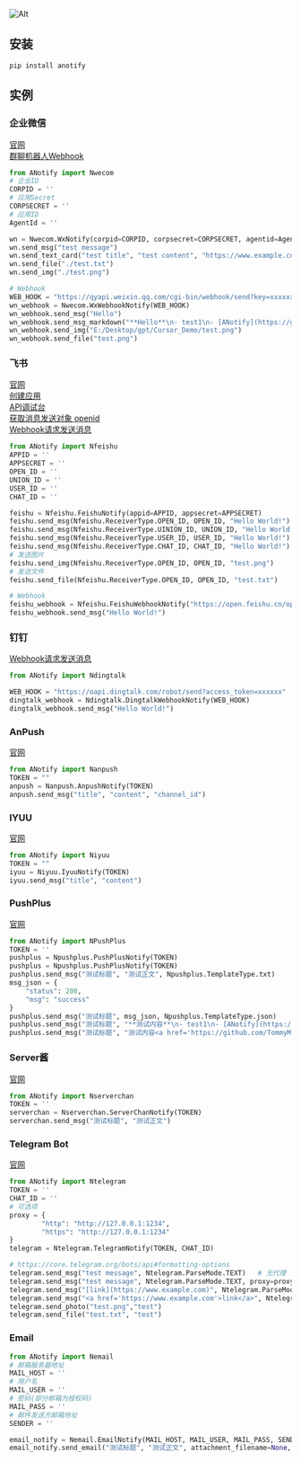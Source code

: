 ![Alt](https://repobeats.axiom.co/api/embed/e1ca45165d69b8370c78d60260a6474b49621fac.svg "Repobeats analytics image")

## 安装
```console
pip install anotify
```

## 实例
### 企业微信
[官网](https://work.weixin.qq.com/)  
[群聊机器人Webhook](https://open.work.weixin.qq.com/help2/pc/14931)
```python
from ANotify import Nwecom
# 企业ID
CORPID = ''
# 应用Secret
CORPSECRET = ''
# 应用ID
AgentId = ''

wn = Nwecom.WxNotify(corpid=CORPID, corpsecret=CORPSECRET, agentid=AgentId)
wn.send_msg("test message")
wn.send_text_card("test title", "test content", "https://www.example.com")
wn.send_file("./test.txt")
wn.send_img("./test.png")

# Webhook
WEB_HOOK = "https://qyapi.weixin.qq.com/cgi-bin/webhook/send?key=xxxxxx"
wn_webhook = Nwecom.WxWebhookNotify(WEB_HOOK)
wn_webhook.send_msg("Hello")
wn_webhook.send_msg_markdown("**Hello**\n- test1\n- [ANotify](https://github.com/TommyMerlin/ANotify)")
wn_webhook.send_img("E:/Desktop/gpt/Cursor_Demo/test.png")
wn_webhook.send_file("test.png")
```

### 飞书
[官网](https://open.feishu.cn/document/server-docs/im-v1/introduction)  
[创建应用](https://open.feishu.cn/document/home/introduction-to-custom-app-development/self-built-application-development-process)  
[API调试台](https://open.feishu.cn/api-explorer?from=op_doc_tab)  
[获取消息发送对象 openid](https://open.feishu.cn/document/faq/trouble-shooting/how-to-obtain-openid)  
[Webhook请求发送消息](https://open.feishu.cn/document/client-docs/bot-v3/add-custom-bot#355ec8c0)
```python
from ANotify import Nfeishu
APPID = ''
APPSECRET = ''
OPEN_ID = ''
UNION_ID = ''
USER_ID = ''
CHAT_ID = ''

feishu = Nfeishu.FeishuNotify(appid=APPID, appsecret=APPSECRET)
feishu.send_msg(Nfeishu.ReceiverType.OPEN_ID, OPEN_ID, "Hello World!")
feishu.send_msg(Nfeishu.ReceiverType.UINION_ID, UNION_ID, "Hello World!")
feishu.send_msg(Nfeishu.ReceiverType.USER_ID, USER_ID, "Hello World!")
feishu.send_msg(Nfeishu.ReceiverType.CHAT_ID, CHAT_ID, "Hello World!")
# 发送图片
feishu.send_img(Nfeishu.ReceiverType.OPEN_ID, OPEN_ID, "test.png")
# 发送文件
feishu.send_file(Nfeishu.ReceiverType.OPEN_ID, OPEN_ID, "test.txt")

# Webhook
feishu_webhook = Nfeishu.FeishuWebhookNotify("https://open.feishu.cn/open-apis/bot/v2/hook/xxxxxx")
feishu_webhook.send_msg("Hello World!")
```

### 钉钉 
[Webhook请求发送消息](https://open.dingtalk.com/document/robots/custom-robot-access)
```python
from ANotify import Ndingtalk

WEB_HOOK = "https://oapi.dingtalk.com/robot/send?access_token=xxxxxx"
dingtalk_webhook = Ndingtalk.DingtalkWebhookNotify(WEB_HOOK)
dingtalk_webhook.send_msg("Hello World!")
```

### AnPush
[官网](https://anpush.com/)
```python
from ANotify import Nanpush
TOKEN = ""
anpush = Nanpush.AnpushNotify(TOKEN)
anpush.send_msg("title", "content", "channel_id")
```

### IYUU
[官网](https://iyuu.cn/)
```python
from ANotify import Niyuu
TOKEN = ""
iyuu = Niyuu.IyuuNotify(TOKEN)
iyuu.send_msg("title", "content")
```

### PushPlus
[官网](https://www.pushplus.plus/)
```python
from ANotify import NPushPlus
TOKEN = ''
pushplus = Npushplus.PushPlusNotify(TOKEN)
pushplus = Npushplus.PushPlusNotify(TOKEN)
pushplus.send_msg("测试标题", "测试正文", Npushplus.TemplateType.txt)
msg_json = {
    "status": 200,
    "msg": "success"
}
pushplus.send_msg("测试标题", msg_json, Npushplus.TemplateType.json)
pushplus.send_msg("测试标题", "**测试内容**\n- test1\n- [ANotify](https://github.com/TommyMerlin/ANotify)", Npushplus.TemplateType.markdown)
pushplus.send_msg("测试标题", "测试内容<a href='https://github.com/TommyMerlin/ANotify'>ANotify</a>", Npushplus.TemplateType.html)
```

### Server酱
[官网](https://sct.ftqq.com/)
```python
from ANotify import Nserverchan
TOKEN = ''
serverchan = Nserverchan.ServerChanNotify(TOKEN)
serverchan.send_msg("测试标题", "测试正文")
```

### Telegram Bot
[官网](https://core.telegram.org/bots)
```python
from ANotify import Ntelegram
TOKEN = ''
CHAT_ID = ''
# 可选项
proxy = {
        "http": "http://127.0.0.1:1234",
        "https": "http://127.0.0.1:1234"
}
telegram = Ntelegram.TelegramNotify(TOKEN, CHAT_ID)

# https://core.telegram.org/bots/api#formatting-options
telegram.send_msg("test message", Ntelegram.ParseMode.TEXT)   # 无代理
telegram.send_msg("test message", Ntelegram.ParseMode.TEXT, proxy=proxy) # 有代理
telegram.send_msg("[link](https://www.example.com)", Ntelegram.ParseMode.Markdown)
telegram.send_msg("<a href='https://www.example.com'>link</a>", Ntelegram.ParseMode.HTML)
telegram.send_photo("test.png","test")
telegram.send_file("test.txt", "test")
```

### Email
```python
from ANotify import Nemail
# 邮箱服务器地址
MAIL_HOST = ''
# 用户名
MAIL_USER = ''
# 密码(部分邮箱为授权码)
MAIL_PASS = ''
# 邮件发送方邮箱地址
SENDER = ''

email_notify = Nemail.EmailNotify(MAIL_HOST, MAIL_USER, MAIL_PASS, SENDER)
email_notify.send_email("测试标题", "测试正文", attachment_filename=None, receiver='123@example.com')
```
